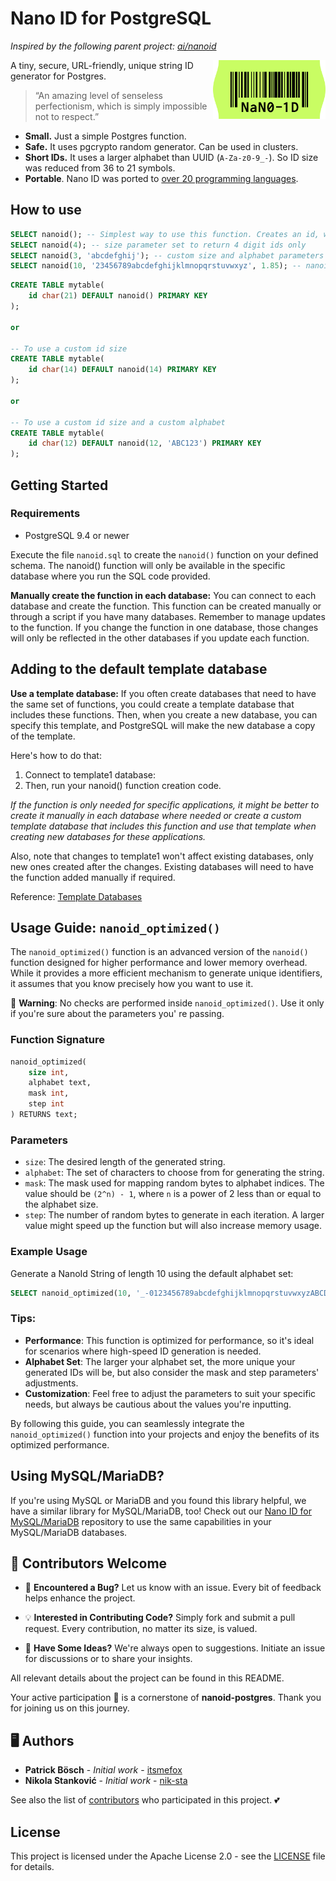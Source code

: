 # Nano ID for PostgreSQL

_Inspired by the following parent project: [ai/nanoid](https://github.com/ai/nanoid)_

<img src="./logo.svg" align="right" alt="Nano ID logo by Anton Lovchikov" width="180" height="94">

A tiny, secure, URL-friendly, unique string ID generator for Postgres.

> “An amazing level of senseless perfectionism, which is simply impossible not to respect.”

* **Small.** Just a simple Postgres function.
* **Safe.** It uses pgcrypto random generator. Can be used in clusters.
* **Short IDs.** It uses a larger alphabet than UUID (`A-Za-z0-9_-`). So ID size was reduced from 36 to 21 symbols.
* **Portable**. Nano ID was ported
  to [over 20 programming languages](https://github.com/ai/nanoid/blob/main/README.md#other-programming-languages).

## How to use

```sql
SELECT nanoid(); -- Simplest way to use this function. Creates an id, with the defaults of the created nanoid() function.
SELECT nanoid(4); -- size parameter set to return 4 digit ids only
SELECT nanoid(3, 'abcdefghij'); -- custom size and alphabet parameters defined. nanoid() generates ids concerning them.
SELECT nanoid(10, '23456789abcdefghijklmnopqrstuvwxyz', 1.85); -- nanoid() could generates ids more performant with a custom defined additional bytes factor.
```

```sql
CREATE TABLE mytable(
    id char(21) DEFAULT nanoid() PRIMARY KEY
);

or

-- To use a custom id size
CREATE TABLE mytable(
    id char(14) DEFAULT nanoid(14) PRIMARY KEY
);

or

-- To use a custom id size and a custom alphabet
CREATE TABLE mytable(
    id char(12) DEFAULT nanoid(12, 'ABC123') PRIMARY KEY
);
```

## Getting Started

### Requirements

* PostgreSQL 9.4 or newer

Execute the file `nanoid.sql` to create the `nanoid()` function on your defined schema. The nanoid() function will only
be available in the specific database where you run the SQL code provided.

**Manually create the function in each database:** You can connect to each database and create the function. This
function can be created manually or through a script if you have many databases. Remember to manage updates to the
function. If you change the function in one database, those changes will only be reflected in the other databases if you
update each function.

## Adding to the default template database

**Use a template database:** If you often create databases that need to have the same set of functions, you could create
a template database that includes these functions. Then, when you create a new database, you can specify this template,
and PostgreSQL will make the new database a copy of the template.

Here's how to do that:

1. Connect to template1 database:
2. Then, run your nanoid() function creation code.

*If the function is only needed for specific applications, it might be better to create it manually in each database
where needed or create a custom template database that includes this function and use that template when creating new
databases for these applications.*

Also, note that changes to template1 won't affect existing databases, only new ones created after the changes. Existing
databases will need to have the function added manually if required.

Reference: [Template Databases](https://www.postgresql.org/docs/current/manage-ag-templatedbs.html)

## Usage Guide: `nanoid_optimized()`

The `nanoid_optimized()` function is an advanced version of the `nanoid()` function designed for higher performance and
lower memory overhead. While it provides a more efficient mechanism to generate unique identifiers, it assumes that you
know precisely how you want to use it.

🚫 **Warning**: No checks are performed inside `nanoid_optimized()`. Use it only if you're sure about the parameters you'
re passing.

### Function Signature

```sql
nanoid_optimized(
    size int,
    alphabet text,
    mask int,
    step int
) RETURNS text;
```

### Parameters

- `size`: The desired length of the generated string.
- `alphabet`: The set of characters to choose from for generating the string.
- `mask`: The mask used for mapping random bytes to alphabet indices. The value should be `(2^n) - 1`, where `n` is a
  power of 2 less than or equal to the alphabet size.
- `step`: The number of random bytes to generate in each iteration. A larger value might speed up the function but will
  also increase memory usage.

### Example Usage

Generate a NanoId String of length 10 using the default alphabet set:

```sql
SELECT nanoid_optimized(10, '_-0123456789abcdefghijklmnopqrstuvwxyzABCDEFGHIJKLMNOPQRSTUVWXYZ', 63, 16);
```

### Tips:

- **Performance**: This function is optimized for performance, so it's ideal for scenarios where high-speed ID
  generation is needed.
- **Alphabet Set**: The larger your alphabet set, the more unique your generated IDs will be, but also consider the mask
  and step parameters' adjustments.
- **Customization**: Feel free to adjust the parameters to suit your specific needs, but always be cautious about the
  values you're inputting.

By following this guide, you can seamlessly integrate the `nanoid_optimized()` function into your projects and enjoy the
benefits of its optimized performance.

## Using MySQL/MariaDB?

If you're using MySQL or MariaDB and you found this library helpful, we have a similar library for MySQL/MariaDB, too!
Check out our [Nano ID for MySQL/MariaDB](https://github.com/viascom/nanoid-mysql-mariadb) repository to use the same
capabilities in your MySQL/MariaDB databases.

## 🌱 Contributors Welcome

- 🐛 **Encountered a Bug?** Let us know with an issue. Every bit of feedback helps enhance the project.

- 💡 **Interested in Contributing Code?** Simply fork and submit a pull request. Every contribution, no matter its size, is valued.

- 📣 **Have Some Ideas?** We're always open to suggestions. Initiate an issue for discussions or to share your insights.

All relevant details about the project can be found in this README.

Your active participation 🤝 is a cornerstone of **nanoid-postgres**. Thank you for joining us on this journey.

## 🖥️ Authors

* **Patrick Bösch** - *Initial work* - [itsmefox](https://github.com/itsmefox)
* **Nikola Stanković** - *Initial work* - [nik-sta](https://github.com/nik-sta)

See also the list of [contributors](https://github.com/viascom/nanoid-postgres/contributors) who participated in this
project. 💕

## License

This project is licensed under the Apache License 2.0 - see the [LICENSE](LICENSE) file for details.
